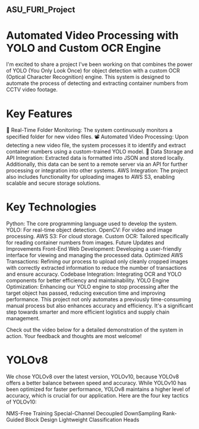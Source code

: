 ## ASU_FURI_Project
# Automated Video Processing with YOLO and Custom OCR Engine
I'm excited to share a project I've been working on that combines the power of YOLO (You Only Look Once) for object detection with a custom OCR (Optical Character Recognition) engine. This system is designed to automate the process of detecting and extracting container numbers from CCTV video footage.

# Key Features

🔭 Real-Time Folder Monitoring: The system continuously monitors a specified folder for new video files.
📽 Automated Video Processing: Upon detecting a new video file, the system processes it to identify and extract container numbers using a custom-trained YOLO model.
📁 Data Storage and API Integration: Extracted data is formatted into JSON and stored locally. Additionally, this data can be sent to a remote server via an API for further processing or integration into other systems.
AWS Integration: The project also includes functionality for uploading images to AWS S3, enabling scalable and secure storage solutions.

# Key Technologies
Python: The core programming language used to develop the system.
YOLO: For real-time object detection.
OpenCV: For video and image processing.
AWS S3: For cloud storage.
Custom OCR: Tailored specifically for reading container numbers from images.
Future Updates and Improvements
Front-End Web Development: Developing a user-friendly interface for viewing and managing the processed data.
Optimized AWS Transactions: Refining our process to upload only cleanly cropped images with correctly extracted information to reduce the number of transactions and ensure accuracy.
Codebase Integration: Integrating OCR and YOLO components for better efficiency and maintainability.
YOLO Engine Optimization: Enhancing our YOLO engine to stop processing after the target object has passed, reducing execution time and improving performance.
This project not only automates a previously time-consuming manual process but also enhances accuracy and efficiency. It's a significant step towards smarter and more efficient logistics and supply chain management.

Check out the video below for a detailed demonstration of the system in action. Your feedback and thoughts are most welcome!

# YOLOv8
We chose YOLOv8 over the latest version, YOLOv10, because YOLOv8 offers a better balance between speed and accuracy. While YOLOv10 has been optimized for faster performance, YOLOv8 maintains a higher level of accuracy, which is crucial for our application. Here are the four key tactics of YOLOv10:

NMS-Free Training
Special-Channel Decoupled DownSampling
Rank-Guided Block Design
Lightweight Classification Heads